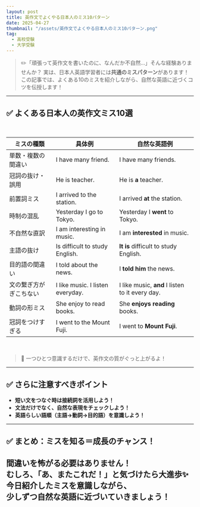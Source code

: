 ```yaml
---
layout: post
title: 英作文でよくやる日本人のミス10パターン
date: 2025-04-27
thumbnail: "/assets/英作文でよくやる日本人のミス10パターン.png"
tag: 
  - 高校受験
  - 大学受験
---
```


> ✏️「頑張って英作文を書いたのに、なんだか不自然…」そんな経験ありませんか？
実は、日本人英語学習者には**共通のミスパターン**があります！  
この記事では、よくある10のミスを紹介しながら、自然な英語に近づくコツを伝授します！

---
## ✅ よくある日本人の英作文ミス10選
<br>

<div markdown="1" style="text-align:center;">
  
| ミスの種類 | 具体例 | 自然な英語例 |
|------------|--------|--------------|
| 単数・複数の間違い | I have many friend. | I have many friends. |
| 冠詞の抜け・誤用 | He is teacher. | He is **a** teacher. |
| 前置詞ミス | I arrived to the station. | I arrived **at** the station. |
| 時制の混乱 | Yesterday I go to Tokyo. | Yesterday I **went** to Tokyo. |
| 不自然な直訳 | I am interesting in music. | I am **interested** in music. |
| 主語の抜け | Is difficult to study English. | **It is** difficult to study English. |
| 目的語の間違い | I told about the news. | I **told him** the news. |
| 文の繋ぎ方がぎこちない | I like music. I listen everyday. | I like music, **and** I listen to it every day. |
| 動詞の形ミス | She enjoy to read books. | She **enjoys reading** books. |
| 冠詞をつけすぎる | I went to the Mount Fuji. | I went to **Mount Fuji**. |

</div>

<br>


> 🌟 一つひとつ意識するだけで、英作文の質がぐっと上がるよ！

---
## ✅ さらに注意すべきポイント
- **短い文をつなぐ時は接続詞を活用しよう！**
- **文法だけでなく、自然な表現をチェックしよう！**
- **英語らしい語順（主語→動詞→目的語）を意識しよう！**

---
## ✅ まとめ：ミスを知る＝成長のチャンス！
間違いを怖がる必要はありません！  
むしろ、**「あ、またこれだ！」と気づけたら大進歩**✨  
今日紹介したミスを意識しながら、  
少しずつ自然な英語に近づいていきましょう！
---
